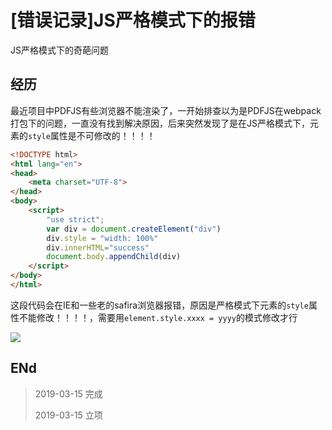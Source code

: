 # [错误记录]JS严格模式下的报错

JS严格模式下的奇葩问题

## 经历

最近项目中PDFJS有些浏览器不能渲染了，一开始排查以为是PDFJS在webpack打包下的问题，一直没有找到解决原因，后来突然发现了是在JS严格模式下，元素的`style`属性是不可修改的！！！！

``` html
<!DOCTYPE html>
<html lang="en">
<head>
    <meta charset="UTF-8">
</head>
<body>
    <script>
        "use strict";
        var div = document.createElement("div")
        div.style = "width: 100%"
        div.innerHTML="success"
        document.body.appendChild(div)
    </script>
</body>
</html>
```

这段代码会在IE和一些老的safira浏览器报错，原因是严格模式下元素的`style`属性不能修改！！！！，需要用`element.style.xxxx = yyyy`的模式修改才行

![](https://blog-cdn.chenxiyuan.fun/2019-3-15/88efe278-eadc-4276-ac68-69afa0c6954a.png)

## ENd

>   2019-03-15 完成
> 
>   2019-03-15 立项